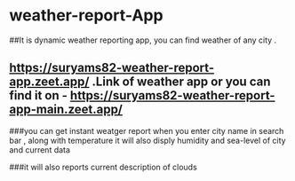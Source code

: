 # weather-report-App


##It is dynamic weather reporting app, you can find weather of any city .


## https://suryams82-weather-report-app.zeet.app/ .Link of weather app  or you can find it on  - https://suryams82-weather-report-app-main.zeet.app/ 


###you can get instant weatger report when you enter city name in search bar , along with temperature it will also disply humidity and sea-level of city and current data 


###it will also reports current description of clouds 
